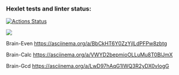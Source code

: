 ### Hexlet tests and linter status:
[![Actions Status](https://github.com/ArturIash/python-project-lvl1/workflows/hexlet-check/badge.svg)](https://github.com/ArturIash/python-project-lvl1/actions)

<a href="https://codeclimate.com/github/ArturIash/python-project-lvl39/maintainability"><img src="https://api.codeclimate.com/v1/badges/5455ccfabbcbe16aa118/maintainability" /></a>

Brain-Even 
https://asciinema.org/a/BbCkHT6Y0ZzYjlLdPFPw8zbtg

Brain-Calc
https://asciinema.org/a/VWYD2bepmioOLLuMu8T0BlJmX

Brain-Gcd
https://asciinema.org/a/LwD97hAqG1IWQ3R2yDX0vIogG